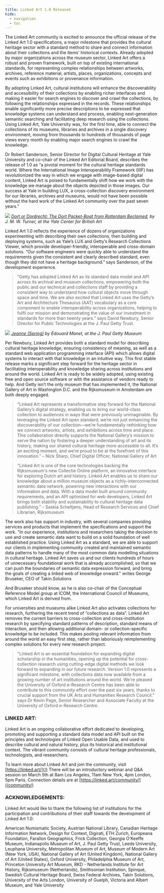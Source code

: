 ```yaml
---
title: Linked Art 1.0 Released
hide:
  - navigation
  - toc
---
```



The Linked Art community is excited to announce the official release of the Linked Art 1.0 specifications, a major milestone that provides the cultural heritage sector with a standard method to share and connect information about their collections and the items’ historical contexts. Already adopted by major organizations across the museum sector, Linked Art offers a robust and proven framework, built on top of existing international standards, for representing complex relationships between artworks, archives, reference material, artists, places, organizations, concepts and events such as exhibitions or provenance information.

By adopting Linked Art, cultural institutions will enhance the discoverability and accessibility of their collections by enabling richer interfaces and making it easier for search engines to discover and crawl the collections, by following the relationships expressed in the records. These relationships enable significantly more precise descriptions to be expressed that knowledge systems can understand and process, enabling next-generation semantic searching and facilitating deep research using the collections. Using Linked Art, Yale University was, for the first time, able to connect the collections of its museums, libraries and archives in a single discovery environment, moving from thousands to hundreds of thousands of page views every month by enabling major search engines to crawl the knowledge.

Dr Robert Sanderson, Senior Director for Digital Cultural Heritage at Yale University and co-chair of the Linked Art Editorial Board, describes the release of 1.0 as “a pivotal moment for the cultural heritage standards world. Where the International Image Interoperability Framework (IIIF) has revolutionized the way in which we engage with image-based digital content, Linked Art is poised to fundamentally shift how we work with the knowledge we manage about the objects depicted in those images. Our success at Yale in building LUX, a cross-collection discovery environment for our libraries, archives and museums, would not have been possible without the hard work of the Linked Art community over the past seven years.”

<image src="https://images.collections.yale.edu/iiif/2/ycba:4f227f08-7842-46cc-b05a-e3c6a4614cc1/full/800,/0/default.jpg">
<i><a href="https://lux.collections.yale.edu/view/object/047181f4-2fdf-43fd-abbe-f16d7f9edc10">Dort or Dordrecht: The Dort Packet-Boat from Rotterdam Beclamed</a>, by J. M. W. Turner, at the Yale Center for British Art</i>

Linked Art 1.0 reflects the experience of dozens of organizations experimenting with describing their own collections, then building and deploying systems, such as Yale’s LUX and Getty’s Research Collections Viewer, which provide developer-friendly, interoperable and cross-domain solutions. “Our software engineers were quickly able to understand the requirements given the consistent and clearly described standard, even though they did not have a heritage background.” says Sanderson, of the development experience.

> “Getty has adopted Linked Art as its standard data model and API across its archival and museum collections, empowering both the public and our technical and collections staff by providing a consistent way to understand how cultural objects move through space and time. We are also excited that Linked Art uses the Getty’s Art and Architecture Thesaurus (AAT) vocabulary as a core component to enable interoperability across organizations, helping to fulfil our mission and demonstrating the value of our investment in standards for more than twenty years.” says David Newbury, Senior Director for Public Technologies at the J. Paul Getty Trust.


<image src="https://media.getty.edu/iiif/image/8094f61e-e458-42bd-90cf-a0ed0dcc90b9/full/,800/0/default.jpg">
    <i><a href="https://www.getty.edu/art/collection/object/103QTZ">Jeanne (Spring)</a> by Édouard Manet, at the J. Paul Getty Museum</i>

Per Newbury, Linked Art provides both a standard model for describing cultural heritage knowledge, ensuring consistency of meaning, as well as a standard web application programming interface (API) which allows digital systems to interact with that knowledge in an intuitive way. This first stable release marks a significant step forward for the heritage sector in facilitating interoperability and knowledge sharing across institutions and around the world. Linked Art is ready to be widely adopted, using existing free and open source software or with the assistance of vendors ready to help. And Getty isn’t the only museum that has implemented it, the National Gallery of Art in Washington D.C. and the Rijksmuseum in Amsterdam are both deeply engaged.

> “Linked Art represents a transformative step forward for the National Gallery’s digital strategy, enabling us to bring our world-class collection to audiences in ways that were previously unimaginable. By leveraging the Linked Art open standard, we’re not just enhancing the discoverability of our collection—we’re fundamentally rethinking how we connect artworks, artists, and exhibitions across time and place. This collaboration directly supports the National Gallery’s mission to serve the nation by fostering a deeper understanding of art and its history, making our shared cultural heritage more accessible to all. It’s an exciting moment, and we’re proud to be at the forefront of this innovation.” – Nick Sharp, Chief Digital Officer, National Gallery of Art

> “Linked Art is one of the core technologies backing the Rijksmuseum's new Collectie Online platform, an innovative interface for exploring Dutch art and history. Linked Art enables us to share our knowledge about a million museum objects as a richly-interconnected semantic data network, powering new interactions with our information and data. With a data model built around community requirements, and an API optimized for web developers, Linked Art brings both stability and sustainability to cultural heritage data publishing.” – Saskia Scheltjens, Head of Research Services and Chief Librarian, Rijksmuseum

The work also has support in industry, with several companies providing services and products that implement the specifications and support the work. "In our experience, institutions and researchers taking the decision to use and create semantic data want to build on a solid foundation of well established practice. Using Linked Art as a standard, we are able to support our clients in implementing community created and maintained semantic data patterns to handle many of the most common data modelling situations in cultural heritage. Linked Art saves us and our clients hundreds of hours of unnecessary foundational work that is already accomplished, so that we can push the boundaries of semantic data expression forward, and bring the goals of creating a linked web of knowledge onward." writes George Bruseker, CEO of Takin.Solutions

And Bruseker should know, as he is also co-chair of the Conceptual Reference Model group at ICOM, the International Council of Museums, which Linked Art is derived from.

For universities and museums alike Linked Art also activates collections for research, furthering the recent trend of “collections as data”. Linked Art removes the current barriers to cross-collection and cross-institution research by specifying standard patterns of description, standard means of interaction, and then allowing additional domain- or collection-specific knowledge to be included. This makes pooling relevant information from around the world an easy first step, rather than laboriously reimplementing complex solutions for every new research project.

> "Linked Art is an essential foundation for expanding digital scholarship in the humanities, opening up the potential for cross-collection research using cutting-edge digital methods we look forward to expanding in our future research. Version 1.0 represents a significant milestone, with collections data now available from a growing number of art institutions around the world. We're pleased the University of Oxford e-Research Centre has been able to contribute to this community effort over the past six years, thanks to crucial support from the UK Arts and Humanities Research Council." says Dr Kevin Page, Senior Researcher and Associate Faculty at the University of Oxford e-Research Centre.


### LINKED ART:

Linked Art is an ongoing collaborative effort dedicated to developing, promoting and supporting a standard data model and API built on the principles and technologies of Linked Open Usable Data, and used to describe cultural and natural history, plus its historical and institutional context. The vibrant community consists of cultural heritage professionals, technologists, and researchers.

To learn more about Linked Art and join the community, visit [https://linked.art/](/)
There will be an introductory webinar and Q&A session on March 5th at 8am Los Angeles, 11am New York, 4pm London, 5pm Paris. Connection details are at [https://linked.art/community/](/community/)


### ACKNOWLEDGEMENTS:

Linked Art would like to thank the following list of institutions for the participation and contributions of their staff towards the development of Linked Art 1.0:

American Numismatic Society, Austrian National Library, Canadian Heritage Information Network, Design for Context, Digirati, ETH Zurich, Europeana Foundation, Farallon Geographics, Frick Collection, Georgia O’Keeffe Museum, Indianapolis Museum of Art, J. Paul Getty Trust, Leeds University, Leuphana University, Metropolitan Museum of Art, Museum of Modern Art (New York, USA), National Gallery of Art (United Kingdom), National Gallery of Art (United States), Oxford University, Philadelphia Museum of Art, Princeton University Art Museum, RKD - Netherlands Institute for Art History, Rijksmuseum (Netherlands), Smithsonian Institution, Spinque, Swedish Cultural Heritage Board, Swiss Federal Archives, Takin Solutions, University of the Arts London, University of Guelph, Victoria and Albert Museum, and Yale University
